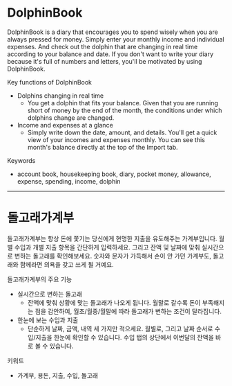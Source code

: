 # DolphinBook

DolphinBook is a diary that encourages you to spend wisely when you are always pressed for money. Simply enter your monthly income and individual expenses. And check out the dolphin that are changing in real time according to your balance and date. If you don't want to write your diary because it's full of numbers and letters, you'll be motivated by using DolphinBook.

Key functions of DolphinBook
* Dolphins changing in real time
	* You get a dolphin that fits your balance. Given that you are running short of money by the end of the month, the conditions under which dolphins change are changed.
* Income and expenses at a glance
	* Simply write down the date, amount, and details. You'll get a quick view of your incomes and expenses monthly. You can see this month's balance directly at the top of the Import tab.

Keywords
* account book, housekeeping book, diary, pocket money, allowance, expense, spending, income, dolphin

* * *

# 돌고래가계부

돌고래가계부는 항상 돈에 쫓기는 당신에게 현명한 지출을 유도해주는 가계부입니다. 월별 수입과 개별 지출 항목을 간단하게 입력하세요. 그리고 잔액 및 날짜에 맞춰 실시간으로 변하는 돌고래를 확인해보세요. 숫자와 문자가 가득해서 손이 안 가던 가계부도, 돌고래와 함께라면 의욕을 갖고 쓰게 될 거예요.

돌고래가계부의 주요 기능
* 실시간으로 변하는 돌고래
	* 잔액에 맞춰 상황에 맞는 돌고래가 나오게 됩니다. 월말로 갈수록 돈이 부족해지는 점을 감안하여, 월초/월중/월말에 따라 돌고래가 변하는 조건이 달라집니다.
* 한눈에 보는 수입과 지출
	* 단순하게 날짜, 금액, 내역 세 가지만 적으세요. 월별로, 그리고 날짜 순서로 수입/지출을 한눈에 확인할 수 있습니다. 수입 탭의 상단에서 이번달의 잔액을 바로 볼 수 있습니다.

키워드
* 가계부, 용돈, 지출, 수입, 돌고래
